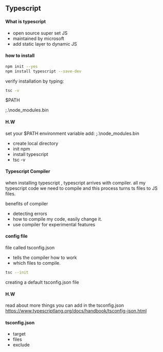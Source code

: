
## Typescript

#### What is typescript
- open source super set JS
- maintained by microsoft
- add static layer to dynamic JS

#### how to install

```bash
npm init --yes
npm install typescript --save-dev
```

verify installation by typing:

```bash
tsc -v
```

$PATH

;.\node_modules\.bin

#### H.W

set your $PATH environment variable add: 
;.\node_modules\.bin

- create local directory
- init npm
- install typescript
- tsc -v

#### Typescript Compiler

when installing typescript , typescript arrives with compiler. 
all my typescript code we need to compile and this process turns ts files
to JS files.

benefits of compiler
- detecting errors
- how to compile my code, easily change it.
- use compiler for experimental features

#### config file

file called tsconfig.json
- tells the compiler how to work
- which files to compile.

```bash
tsc --init
```

creating a default tsconfig.json file

#### H.W

read about more things you can add in the tsconfig.json
https://www.typescriptlang.org/docs/handbook/tsconfig-json.html

#### tsconfig.json

- target
- files
- exclude



